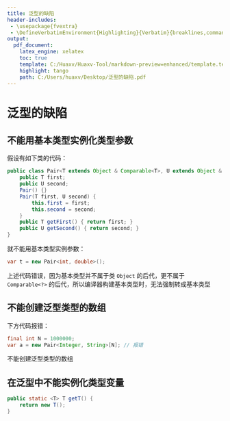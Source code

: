 ```yaml
---
title: 泛型的缺陷
header-includes:
 - \usepackage{fvextra}
 - \DefineVerbatimEnvironment{Highlighting}{Verbatim}{breaklines,commandchars=\\\{\}}
output:
  pdf_document:
    latex_engine: xelatex
    toc: true
    template: C:/Huaxv/Huaxv-Tool/markdown-preview=enhanced/template.tex
    highlight: tango
    path: C:/Users/huaxv/Desktop/泛型的缺陷.pdf
---
```


# 泛型的缺陷

## 不能用基本类型实例化类型参数

假设有如下类的代码：

```java
public class Pair<T extends Object & Comparable<T>, U extends Object & Comparable<U>> {
    public T first;
    public U second;
    Pair() {}
    Pair(T first, U second) {
        this.first = first;
        this.second = second;
    }
    public T getFirst() { return first; }
    public U getSecond() { return second; }
}
```

就不能用基本类型实例参数：

```java
var t = new Pair<int, double>();
```

上述代码错误，因为基本类型并不属于类 `Object` 的后代，更不属于 `Comparable<?>` 的后代，所以编译器构建基本类型时，无法强制转成基本类型

## 不能创建泛型类型的数组

下方代码报错：

```java
final int N = 1000000;
var a = new Pair<Integer, String>[N]; // 报错
```

不能创建泛型类型的数组

## 在泛型中不能实例化类型变量

```java
public static <T> T getT() {
    return new T();
}
```
